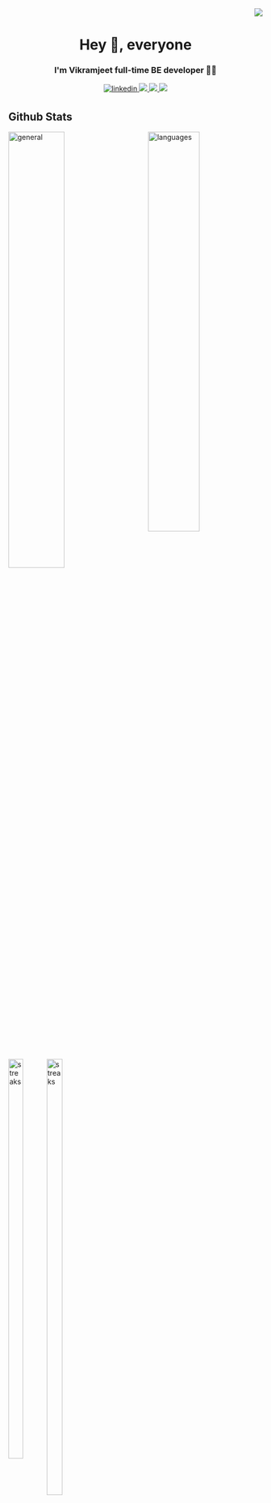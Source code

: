 <div  align="right">
   <img  src="https://komarev.com/ghpvc/?username=svikramjeet&color=lightgrey"/>
</div>
<h1  align="center">Hey 👋, everyone</h1>
<h3  align="center">I'm Vikramjeet full-time BE developer 👨‍💻 </h3>
<div  align="center"  width="100%"  >
   <a href="https://www.linkedin.com/in/svikramjeet" target="_blank">
    <img src="https://img.shields.io/badge/LinkedIn-0077B5?style=for-the-badge&logo=linkedin&logoColor=white" alt="linkedin" style="margin-bottom: 5px;" />
   </a>
   <a href="https://stackoverflow.com/users/7302526/svikramjeet" target="_blank" >
    <img src="https://img.shields.io/badge/stackoverflow-CC2100?style=for-the-badge&logo=stackoverflow&logoColor=grey" />
   </a>
   <a href="https://svikramjeet.blogspot.com" target="_blank" >
    <img src="https://img.shields.io/badge/blogger-000?style=for-the-badge&logo=blogger&logoColor=white" />
   </a>
   <a href="https://www.twitter.com/svikramjeet" target="_blank" class="twitter">
    <img src="https://img.shields.io/badge/twitter-2CA5E0?style=for-the-badge&logo=twitter&logoColor=white"/>
   </a>  
</div>

<h2  align="left">Github Stats</h2>
<div>
  <img  align="left"  width="47%"  src="https://github-readme-stats.vercel.app/api?username=svikramjeet&show_icons=true&count_private=true"  alt="general"  />
  <img align="right" width="45%" src="https://github-readme-stats.vercel.app/api/top-langs/?username=svikramjeet&langs_count=4&layout=compact" alt="languages"/>
</div>

<div style="clear:both"></div>

<div style="float:left">
  <img  align="left"  width="45%"  src="https://github-readme-streak-stats.herokuapp.com/?user=svikramjeet&cache=false"  alt="streaks" />
  <img  align="right"  width="47%"  src="https://activity-graph.herokuapp.com/graph?username=svikramjeet&theme=dracula"  alt="streaks" />
</div>
   
